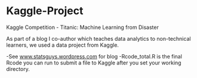 Kaggle-Project
==============

Kaggle Competition - Titanic: Machine Learning from Disaster

As part of a blog I co-author which teaches data analytics to non-technical learners, we used a data project from Kaggle.

-See www.statsguys.wordpress.com for blog
-Rcode_total.R is the final Rcode you can run to submit a file to Kaggle after you set your working directory.
